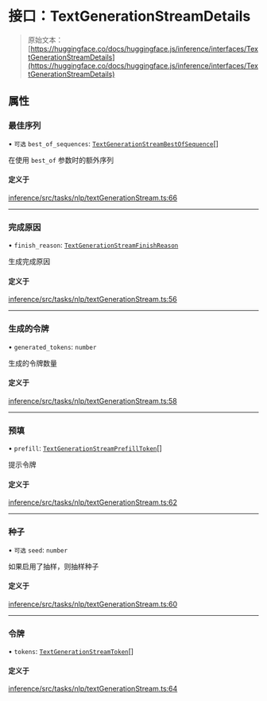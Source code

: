 # 接口：TextGenerationStreamDetails

> 原始文本：[https://huggingface.co/docs/huggingface.js/inference/interfaces/TextGenerationStreamDetails](https://huggingface.co/docs/huggingface.js/inference/interfaces/TextGenerationStreamDetails)

## 属性

### 最佳序列

• `可选` `best_of_sequences`: [`TextGenerationStreamBestOfSequence`](TextGenerationStreamBestOfSequence)[]

在使用 `best_of` 参数时的额外序列

#### 定义于

[inference/src/tasks/nlp/textGenerationStream.ts:66](https://github.com/huggingface/huggingface.js/blob/main/packages/inference/src/tasks/nlp/textGenerationStream.ts#L66)

* * *

### 完成原因

• `finish_reason`: [`TextGenerationStreamFinishReason`](../modules#textgenerationstreamfinishreason)

生成完成原因

#### 定义于

[inference/src/tasks/nlp/textGenerationStream.ts:56](https://github.com/huggingface/huggingface.js/blob/main/packages/inference/src/tasks/nlp/textGenerationStream.ts#L56)

* * *

### 生成的令牌

• `generated_tokens`: `number`

生成的令牌数量

#### 定义于

[inference/src/tasks/nlp/textGenerationStream.ts:58](https://github.com/huggingface/huggingface.js/blob/main/packages/inference/src/tasks/nlp/textGenerationStream.ts#L58)

* * *

### 预填

• `prefill`: [`TextGenerationStreamPrefillToken`](TextGenerationStreamPrefillToken)[]

提示令牌

#### 定义于

[inference/src/tasks/nlp/textGenerationStream.ts:62](https://github.com/huggingface/huggingface.js/blob/main/packages/inference/src/tasks/nlp/textGenerationStream.ts#L62)

* * *

### 种子

• `可选` `seed`: `number`

如果启用了抽样，则抽样种子

#### 定义于

[inference/src/tasks/nlp/textGenerationStream.ts:60](https://github.com/huggingface/huggingface.js/blob/main/packages/inference/src/tasks/nlp/textGenerationStream.ts#L60)

* * *

### 令牌

• `tokens`: [`TextGenerationStreamToken`](TextGenerationStreamToken)[]

#### 定义于

[inference/src/tasks/nlp/textGenerationStream.ts:64](https://github.com/huggingface/huggingface.js/blob/main/packages/inference/src/tasks/nlp/textGenerationStream.ts#L64)
